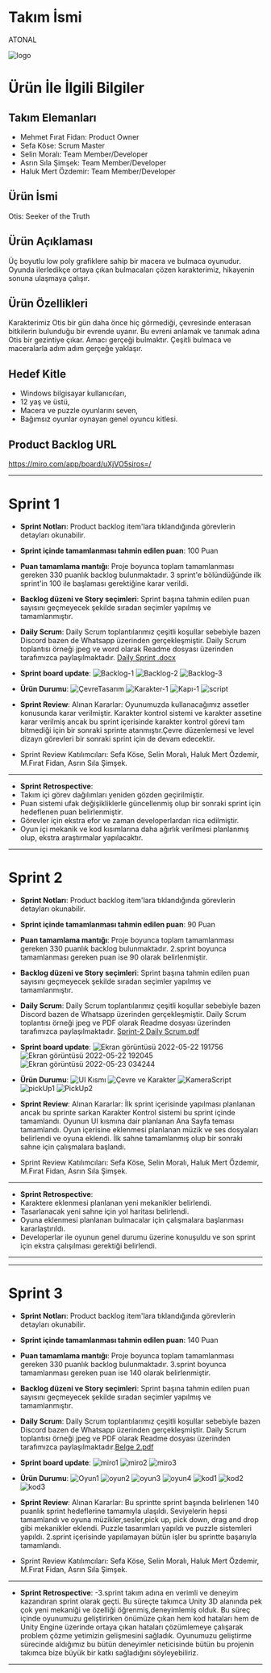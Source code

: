 ﻿# **Takım İsmi**

ATONAL

![logo](https://user-images.githubusercontent.com/99612318/172245061-5b0a9c73-7d01-4347-92e7-e36a7598ad83.png)



# Ürün İle İlgili Bilgiler

## Takım Elemanları

- Mehmet Fırat Fidan: Product Owner
- Sefa Köse: Scrum Master
- Selin Moralı: Team Member/Developer
- Asrın Sıla Şimşek: Team Member/Developer
- Haluk Mert Özdemir: Team Member/Developer

## Ürün İsmi

Otis: Seeker of the Truth

## Ürün Açıklaması

Üç boyutlu low poly grafiklere sahip bir macera ve bulmaca oyunudur. Oyunda ilerledikçe ortaya çıkan bulmacaları çözen karakterimiz, hikayenin sonuna ulaşmaya çalışır.

## Ürün Özellikleri

Karakterimiz Otis bir gün daha önce hiç görmediği, çevresinde enterasan bitkilerin bulunduğu bir evrende uyanır. Bu evreni anlamak ve tanımak adına Otis bir gezintiye çıkar. Amacı gerçeği bulmaktır. Çeşitli bulmaca ve maceralarla adım adım gerçeğe yaklaşır.

## Hedef Kitle

- Windows bilgisayar kullanıcıları,
- 12 yaş ve üstü,
- Macera ve puzzle oyunlarını seven,
- Bağımsız oyunlar oynayan genel oyuncu kitlesi.

## Product Backlog URL

https://miro.com/app/board/uXjVO5siros=/

---

# Sprint 1

- **Sprint Notları**: Product backlog item'lara tıklandığında görevlerin detayları okunabilir.

- **Sprint içinde tamamlanması tahmin edilen puan**: 100 Puan

- **Puan tamamlama mantığı**: Proje boyunca toplam tamamlanması gereken 330 puanlık backlog bulunmaktadır. 3 sprint'e bölündüğünde ilk sprint'in 100 ile başlaması gerektiğine karar verildi.

- **Backlog düzeni ve Story seçimleri**: Sprint başına tahmin edilen puan sayısını geçmeyecek şekilde sıradan seçimler yapılmış ve tamamlanmıştır.

- **Daily Scrum**: Daily Scrum toplantılarımız çeşitli koşullar sebebiyle bazen Discord bazen de Whatsapp üzerinden gerçekleşmiştir. Daily Scrum toplantısı örneği jpeg ve word olarak Readme dosyası üzerinden tarafımızca paylaşılmaktadır. [Daily Sprint .docx](https://github.com/kosesefa/Oyun-ve-Uygulama-Akademisi/files/8646089/Daily.Sprint.docx)


- **Sprint board update**: ![Backlog-1](https://user-images.githubusercontent.com/99612318/167272372-aedb74e8-0e90-4bfd-a2ea-2943d0ee3538.png)
![Backlog-2](https://user-images.githubusercontent.com/99612318/167272375-4a530540-85ac-4a06-ac89-28d0c95140e5.png)
![Backlog-3](https://user-images.githubusercontent.com/99612318/167272379-b0633764-686f-4d0f-bdf1-ad57945ad5dc.png)

- **Ürün Durumu**: ![ÇevreTasarım](https://user-images.githubusercontent.com/99612318/167272359-bac8c336-bc8d-4416-974f-c4c3c9f01f54.png)
![Karakter-1](https://user-images.githubusercontent.com/99612318/167272366-b214bb36-62ee-437e-a861-12a19315b4fd.png)
![Kapı-1](https://user-images.githubusercontent.com/99612318/167272369-e7196d1f-8b93-4218-9f0c-095f44ca78da.png)
![script](https://user-images.githubusercontent.com/73489969/167296152-3febafc3-3c6c-4ea4-b73a-b6f250feeac8.png)


- **Sprint Review**: Alınan Kararlar: Oyunumuzda kullanacağımız assetler konusunda karar verilmiştir. Karakter kontrol sistemi ve karakter assetine karar verilmiş ancak bu sprint içerisinde karakter kontrol görevi tam bitmediği için bir sonraki sprinte atanmıştır.Çevre düzenlemesi ve level dizayn görevleri bir sonraki sprint için de devam edecektir. 
- Sprint Review Katılımcıları: Sefa Köse, Selin Moralı, Haluk Mert Özdemir, M.Fırat Fidan, Asrın Sıla Şimşek.

------
- **Sprint Retrospective**:
- Takım içi görev dağılımları yeniden gözden geçirilmiştir.
- Puan sistemi ufak değişikliklerle güncellenmiş olup bir sonraki sprint için hedeflenen puan belirlenmiştir. 
- Görevler için ekstra efor ve zaman developerlardan rica edilmiştir.
- Oyun içi mekanik ve kod kısımlarına daha ağırlık verilmesi planlanmış olup, ekstra araştırmalar yapılacaktır.

---

# Sprint 2
- **Sprint Notları**: Product backlog item'lara tıklandığında görevlerin detayları okunabilir.

- **Sprint içinde tamamlanması tahmin edilen puan**: 90 Puan

- **Puan tamamlama mantığı**: Proje boyunca toplam tamamlanması gereken 330 puanlık backlog bulunmaktadır. 2.sprint boyunca tamamlanması gereken puan ise 90 olarak belirlenmiştir.

- **Backlog düzeni ve Story seçimleri**: Sprint başına tahmin edilen puan sayısını geçmeyecek şekilde sıradan seçimler yapılmış ve tamamlanmıştır.

- **Daily Scrum**: Daily Scrum toplantılarımız çeşitli koşullar sebebiyle bazen Discord bazen de Whatsapp üzerinden gerçekleşmiştir. Daily Scrum toplantısı örneği jpeg ve PDF olarak Readme dosyası üzerinden tarafımızca paylaşılmaktadır. [Sprint-2 Daily Scrum.pdf](https://github.com/kosesefa/Oyun-ve-Uygulama-Akademisi/files/8755282/Sprint-2.Daily.Scrum.pdf)



- **Sprint board update**: ![Ekran görüntüsü 2022-05-22 191756](https://user-images.githubusercontent.com/99612318/169840081-98172d2e-2121-41b1-9e70-df2a606de27d.png)
![Ekran görüntüsü 2022-05-22 192045](https://user-images.githubusercontent.com/99612318/169840114-3d0afe5c-6881-4398-98fb-18c96ef85103.png)
![Ekran görüntüsü 2022-05-23 034244](https://user-images.githubusercontent.com/99612318/169840125-73dc6d86-38ac-47cc-a701-5e91d3509d88.png)

- **Ürün Durumu**: ![UI Kısmı](https://user-images.githubusercontent.com/99612318/169840881-d92928fb-4133-4105-b214-f529b1f16f86.png)
![Çevre ve Karakter](https://user-images.githubusercontent.com/99612318/169840891-f6010c7f-aaa0-4628-b2bd-b4929b7024d1.png)
![KameraScript](https://user-images.githubusercontent.com/99612318/169841599-24a757e4-4cec-4894-b1d9-2733744fc4cb.png)
![pickUp1](https://user-images.githubusercontent.com/99612318/169842026-d5efa700-df93-482f-b437-ec3ece168230.png)
![PickUp2](https://user-images.githubusercontent.com/99612318/169842036-f07d780f-eb3e-46dd-b061-bbd4218aae55.png)

- **Sprint Review**: Alınan Kararlar: İlk sprint içerisinde yapılması planlanan ancak bu sprinte sarkan Karakter Kontrol sistemi bu sprint içinde tamamlandı. Oyunun UI kısmına dair planlanan Ana Sayfa teması tamamlandı. Oyun içerisine eklenmesi planlanan müzik ve ses dosyaları belirlendi ve oyuna eklendi. İlk sahne tamamlanmış olup bir sonraki sahne için çalışmalara başlandı.
- Sprint Review Katılımcıları: Sefa Köse, Selin Moralı, Haluk Mert Özdemir, M.Fırat Fidan, Asrın Sıla Şimşek.

------
- **Sprint Retrospective**:
- Karaktere eklenmesi planlanan yeni mekanikler belirlendi.
- Tasarlanacak yeni sahne için yol haritası belirlendi.
- Oyuna eklenmesi planlanan bulmacalar için çalışmalara başlanması kararlaştırıldı.
- Developerlar ile oyunun genel durumu üzerine konuşuldu ve son sprint için ekstra çalışılması gerektiği belirlendi.

---


---

# Sprint 3
- **Sprint Notları**: Product backlog item'lara tıklandığında görevlerin detayları okunabilir.

- **Sprint içinde tamamlanması tahmin edilen puan**: 140 Puan

- **Puan tamamlama mantığı**: Proje boyunca toplam tamamlanması gereken 330 puanlık backlog bulunmaktadır. 3.sprint boyunca tamamlanması gereken puan ise 140 olarak belirlenmiştir.

- **Backlog düzeni ve Story seçimleri**: Sprint başına tahmin edilen puan sayısını geçmeyecek şekilde sıradan seçimler yapılmış ve tamamlanmıştır.

- **Daily Scrum**: Daily Scrum toplantılarımız çeşitli koşullar sebebiyle bazen Discord bazen de Whatsapp üzerinden gerçekleşmiştir. Daily Scrum toplantısı örneği jpeg ve PDF olarak Readme dosyası üzerinden tarafımızca paylaşılmaktadır.[Belge 2.pdf](https://github.com/kosesefa/Oyun-ve-Uygulama-Akademisi/files/8847558/Belge.2.pdf)



- **Sprint board update**: ![miro1](https://user-images.githubusercontent.com/99612318/172240780-db78c577-090e-4e07-a7c7-17d2b2324beb.png)
![miro2](https://user-images.githubusercontent.com/99612318/172240789-c524f4c2-4266-4a04-a4ff-72b2a658f9f1.png)
![miro3](https://user-images.githubusercontent.com/99612318/172240802-a70ac667-d531-4012-89e5-d47a71ee1c84.png)


- **Ürün Durumu**: ![Oyun1](https://user-images.githubusercontent.com/99612318/172240858-d237d48c-b78d-4ea3-9f40-3292456a4700.png)
![oyun2](https://user-images.githubusercontent.com/99612318/172240868-cc46ad9a-edb2-4cd7-b00e-e503055f4bf4.png)
![oyun3](https://user-images.githubusercontent.com/99612318/172240877-2928d60c-6014-4857-81da-d30cba1f7b8d.png)
![oyun4](https://user-images.githubusercontent.com/99612318/172240883-5d632182-2493-4620-91ed-bc2ebbb43b65.png)
![kod1](https://user-images.githubusercontent.com/99612318/172244689-c48b710c-d3e1-4cda-9962-1d859db9cd4f.png)
![kod2](https://user-images.githubusercontent.com/99612318/172244702-7921d2c3-4d54-4a24-b52d-d65953c2e10e.png)
![kod3](https://user-images.githubusercontent.com/99612318/172244713-1c973dbd-44f8-4195-b6e7-b0b6b199180d.png)


- **Sprint Review**: Alınan Kararlar: Bu sprintte sprint başında belirlenen 140 puanlık sprint hedeflerine tamamıyla ulaşıldı. Seviyelerin hepsi tamamlandı ve oyuna müzikler,sesler,pick up, pick down, drag and drop gibi mekanikler eklendi. Puzzle tasarımları yapıldı ve puzzle sistemleri yapıldı. 2.sprint içerisinde yapılamayan bütün işler bu sprintte başarıyla tamamlandı. 
- Sprint Review Katılımcıları: Sefa Köse, Selin Moralı, Haluk Mert Özdemir, M.Fırat Fidan, Asrın Sıla Şimşek.

------
- **Sprint Retrospective**:
-3.sprint takım adına en verimli ve deneyim kazandıran sprint olarak geçti. Bu süreçte takımca Unity 3D alanında pek çok yeni mekaniği ve özelliği öğrenmiş,deneyimlemiş olduk. Bu süreç içinde oyunumuzu geliştirirken önümüze çıkan hem kod hataları hem de Unity Engine üzerinde ortaya çıkan hataları çözümlemeye çalışarak problem çözme yetimizin gelişmesini sağladık. Oyunumuzu geliştirme sürecinde aldığımız bu bütün deneyimler neticisinde bütün bu projenin takımca bize büyük bir katkı sağladığını söyleyebiliriz. 
---
